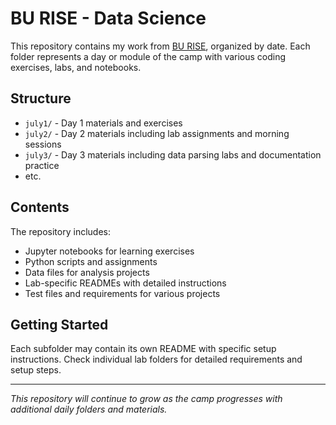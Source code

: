 # BU RISE - Data Science

This repository contains my work from [BU RISE](https://www.bu.edu/summer/high-school-programs/rise-internship-practicum/), organized by date. Each folder represents a day or module of the camp with various coding exercises, labs, and notebooks.

## Structure

- `july1/` - Day 1 materials and exercises
- `july2/` - Day 2 materials including lab assignments and morning sessions
- `july3/` - Day 3 materials including data parsing labs and documentation practice
- etc.

## Contents

The repository includes:
- Jupyter notebooks for learning exercises
- Python scripts and assignments
- Data files for analysis projects
- Lab-specific READMEs with detailed instructions
- Test files and requirements for various projects

## Getting Started

Each subfolder may contain its own README with specific setup instructions. Check individual lab folders for detailed requirements and setup steps.

---

*This repository will continue to grow as the camp progresses with additional daily folders and materials.* 